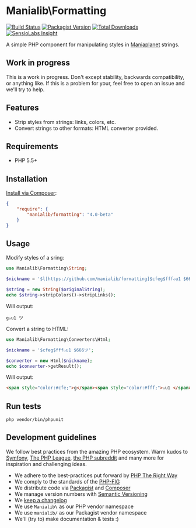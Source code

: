 # Manialib\Formatting

[![Build Status](https://img.shields.io/travis/manialib/formatting.svg?style=flat-square)](https://travis-ci.org/manialib/formatting)
[![Packagist Version](https://img.shields.io/packagist/v/manialib/formatting.svg?style=flat-square)](https://packagist.org/packages/manialib/formatting)
[![Total Downloads](https://img.shields.io/packagist/dt/manialib/formatting.svg?style=flat-square)](https://packagist.org/packages/manialib/formatting)
[![SensioLabs Insight](https://img.shields.io/sensiolabs/i/ba2ace96-021c-4d69-8c03-3eff608c8a88.svg?style=flat-square)](https://insight.sensiolabs.com/projects/ba2ace96-021c-4d69-8c03-3eff608c8a88)

A simple PHP component for manipulating styles in [Maniaplanet](http://maniaplanet.com) strings. 

## Work in progress

This is a work in progress. Don't except stability, backwards compatibility, or anything like. If this is a problem for 
your, feel free to open an issue and we'll try to help.

## Features

- Strip styles from strings: links, colors, etc.
- Convert strings to other formats: HTML converter provided.

## Requirements

- PHP 5.5+

## Installation

[Install via Composer](https://getcomposer.org/):

```json
{
	"require": {
        "manialib/formatting": "4.0-beta"
    }
}
```

## Usage

Modify styles of a sring:

```php
use Manialib\Formatting\String;

$nickname = '$l[https://github.com/manialib/formatting]$cfeg$fff๐u1 $666ツ$l';

$string = new String($originalString);
echo $string->stripColors()->stripLinks();
```

Will output:

```
g๐u1 ツ
```

Convert a string to HTML:

```php
use Manialib\Formatting\Converters\Html;

$nickname = '$cfeg$fff๐u1 $666ツ';

$converter = new Html($nickname);
echo $converter->getResult();
```

Will output:

```html
<span style="color:#cfe;">g</span><span style="color:#fff;">๐u1 </span><span style="color:#666;">ツ</span>
```

## Run tests

`php vendor/bin/phpunit`

## Development guidelines

We follow best practices from the amazing PHP ecosystem. Warm kudos to [Symfony](http://symfony.com/), [The PHP League](http://thephpleague.com/), [the PHP subreddit](http://www.reddit.com/r/PHP/) and many more for inspiration and challenging ideas.

- We adhere to the best-practices put forward by [PHP The Right Way](http://www.phptherightway.com/)
- We comply to the standards of the [PHP-FIG](http://www.php-fig.org/)
- We distribute code via [Packagist](https://packagist.org/) and [Composer](https://getcomposer.org/)
- We manage version numbers with [Semantic Versioning](http://semver.org/)
- We [keep a changelog](http://keepachangelog.com/)
- We use `Manialib\` as our PHP vendor namespace
- We use `manialib/` as our Packagist vendor namespace
- We'll (try to) make documentation & tests :)
